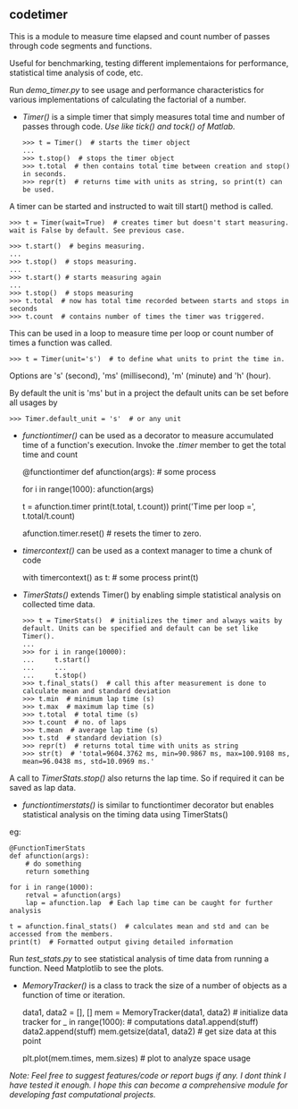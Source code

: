 ## codetimer 

This is a module to measure time elapsed and count number of passes through code segments and functions.

Useful for benchmarking, testing different implementaions for performance, statistical time analysis of code, etc.

Run *demo_timer.py* to see usage and performance characteristics for various implementations of calculating the factorial of a number.

- *Timer()* is a simple timer that simply measures total time and number of passes through code. *Use like tick() and tock() of Matlab.*

      >>> t = Timer()  # starts the timer object
      ...
      >>> t.stop()  # stops the timer object
      >>> t.total  # then contains total time between creation and stop() in seconds.
      >>> repr(t)  # returns time with units as string, so print(t) can be used.

A timer can be started and instructed to wait till start() method is called.

    >>> t = Timer(wait=True)  # creates timer but doesn't start measuring. wait is False by default. See previous case.

    >>> t.start()  # begins measuring.
    ...
    >>> t.stop()  # stops measuring.
    ...
    >>> t.start() # starts measuring again
    ...
    >>> t.stop()  # stops measuring
    >>> t.total  # now has total time recorded between starts and stops in seconds
    >>> t.count  # contains number of times the timer was triggered.

This can be used in a loop to measure time per loop or count number of times a function was called.

    >>> t = Timer(unit='s')  # to define what units to print the time in.

Options are 's' (second), 'ms' (millisecond), 'm' (minute) and 'h' (hour).

By default the unit is 'ms' but in a project the default units can be set before all usages by

    >>> Timer.default_unit = 's'  # or any unit

- *functiontimer()* can be used as a decorator to measure accumulated time of a function's execution.
Invoke the *.timer* member to get the total time and count

    @functiontimer
    def afunction(args):
        # some process

    for i in range(1000):
        afunction(args)

    t = afunction.timer
    print(t.total, t.count))
    print('Time per loop =', t.total/t.count)

    afunction.timer.reset()  # resets the timer to zero.

- *timercontext()* can be used as a context manager to time a chunk of code

    with timercontext() as t:
        # some process
    print(t)

- *TimerStats()* extends Timer() by enabling simple statistical analysis on collected time data.

      >>> t = TimerStats()  # initializes the timer and always waits by default. Units can be specified and default can be set like Timer().
      ...
      >>> for i in range(10000):
      ...     t.start()
      ...     ...
      ...     t.stop()
      >>> t.final_stats()  # call this after measurement is done to calculate mean and standard deviation
      >>> t.min  # minimum lap time (s)
      >>> t.max  # maximum lap time (s)
      >>> t.total  # total time (s)
      >>> t.count  # no. of laps
      >>> t.mean  # average lap time (s)
      >>> t.std  # standard deviation (s)
      >>> repr(t)  # returns total time with units as string
      >>> str(t)  # 'total=9604.3762 ms, min=90.9867 ms, max=100.9108 ms, mean=96.0438 ms, std=10.0969 ms.'

A call to *TimerStats.stop()* also returns the lap time. So if required it can be saved as lap data.

- *functiontimerstats()* is similar to functiontimer decorator but enables statistical analysis on the timing data using TimerStats()

eg:
    
    @FunctionTimerStats
    def afunction(args):
        # do something
        return something

    for i in range(1000):
        retval = afunction(args)
        lap = afunction.lap  # Each lap time can be caught for further analysis

    t = afunction.final_stats()  # calculates mean and std and can be accessed from the members.
    print(t)  # Formatted output giving detailed information

Run *test_stats.py* to see statistical analysis of time data from running a function. Need Matplotlib to see the plots.

- *MemoryTracker()* is a class to track the size of a number of objects as a function of time or iteration. 

    data1, data2 = [], []
    mem = MemoryTracker(data1, data2)  # initialize data tracker
    for _ in range(1000):
        # computations
        data1.append(stuff)
        data2.append(stuff)
        mem.getsize(data1, data2)  # get size data at this point

    plt.plot(mem.times, mem.sizes)  # plot to analyze space usage

*Note: Feel free to suggest features/code or report bugs if any. I dont think I have tested it enough. I hope this can become a comprehensive module for developing fast computational projects.*
